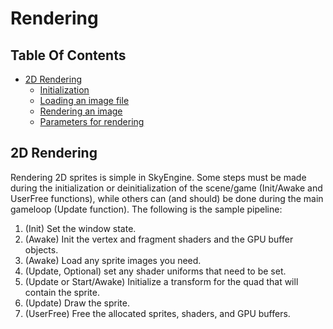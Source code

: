# Rendering

## Table Of Contents
- [2D Rendering](#2d-rendering)
    - [Initialization](#initialization)
    - [Loading an image file](#loading-an-image-file)
    - [Rendering an image](#rendering-an-image)
    - [Parameters for rendering](#parameters-for-rendering)

## 2D Rendering

Rendering 2D sprites is simple in SkyEngine. Some steps must be made during the initialization or deinitialization of the scene/game (Init/Awake and UserFree functions), while others can (and should) be done during the main gameloop (Update function). The following is the sample pipeline:

1. (Init) Set the window state.
2. (Awake) Init the vertex and fragment shaders and the GPU buffer objects.
3. (Awake) Load any sprite images you need.
4. (Update, Optional) set any shader uniforms that need to be set.
5. (Update or Start/Awake) Initialize a transform for the quad that will contain the sprite.
6. (Update) Draw the sprite.
7. (UserFree) Free the allocated sprites, shaders, and GPU buffers.
